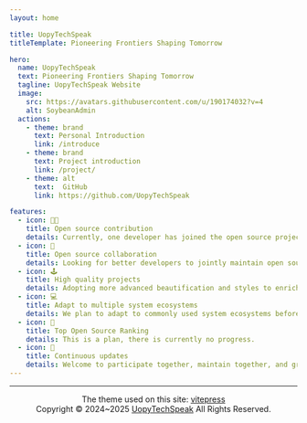 ```yaml
---
layout: home

title: UopyTechSpeak
titleTemplate: Pioneering Frontiers Shaping Tomorrow

hero:
  name: UopyTechSpeak
  text: Pioneering Frontiers Shaping Tomorrow
  tagline: UopyTechSpeak Website
  image:
    src: https://avatars.githubusercontent.com/u/190174032?v=4
    alt: SoybeanAdmin
  actions:
    - theme: brand
      text: Personal Introduction
      link: /introduce
    - theme: brand
      text: Project introduction
      link: /project/
    - theme: alt
      text:  GitHub
      link: https://github.com/UopyTechSpeak

features:
  - icon: 👨‍💻
    title: Open source contribution
    details: Currently, one developer has joined the open source project and made contributions.
  - icon: 🤝
    title: Open source collaboration
    details: Looking for better developers to jointly maintain open source projects.
  - icon: 🕹️
    title: High quality projects
    details: Adopting more advanced beautification and styles to enrich the UI.
  - icon: 💻
    title: Adapt to multiple system ecosystems
    details: We plan to adapt to commonly used system ecosystems before 2030.
  - icon: 🚀
    title: Top Open Source Ranking
    details: This is a plan, there is currently no progress.
  - icon: 🔔
    title: Continuous updates
    details: Welcome to participate together, maintain together, and gradually improve.
---
```


<Confetti />
<DataPanel />

----
<div align="center">The theme used on this site: <a href="https://vitepress.dev/" target="_blank">vitepress</a></div>
<div align="center">Copyright © 2024~2025 <a href="/" target="_blank">UopyTechSpeak</a> All Rights Reserved.</div>